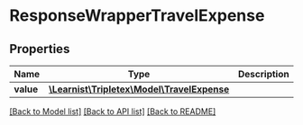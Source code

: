 # ResponseWrapperTravelExpense

## Properties
Name | Type | Description | Notes
------------ | ------------- | ------------- | -------------
**value** | [**\Learnist\Tripletex\Model\TravelExpense**](TravelExpense.md) |  | [optional] 

[[Back to Model list]](../../README.md#documentation-for-models) [[Back to API list]](../../README.md#documentation-for-api-endpoints) [[Back to README]](../../README.md)

